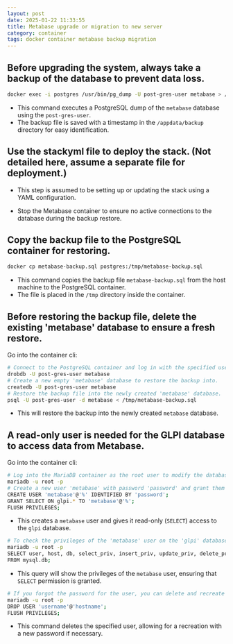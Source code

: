 ```yaml
---
layout: post
date: 2025-01-22 11:33:55
title: Metabase upgrade or migration to new server
category: container
tags: docker container metabase backup migration
---
```


## Before upgrading the system, always take a backup of the database to prevent data loss.

```bash
docker exec -i postgres /usr/bin/pg_dump -U post-gres-user metabase > /appdata/backup/metabase-postgres-backup-$(date +\%Y-\%m-\%d_\%H-\%M-\%S).sql
```
- This command executes a PostgreSQL dump of the `metabase` database using the `post-gres-user`.
- The backup file is saved with a timestamp in the `/appdata/backup` directory for easy identification.

## Use the stackyml file to deploy the stack. (Not detailed here, assume a separate file for deployment.)
- This step is assumed to be setting up or updating the stack using a YAML configuration.

- Stop the Metabase container to ensure no active connections to the database during the backup restore.


## Copy the backup file to the PostgreSQL container for restoring.

```bash
docker cp metabase-backup.sql postgres:/tmp/metabase-backup.sql
```
- This command copies the backup file `metabase-backup.sql` from the host machine to the PostgreSQL container.
- The file is placed in the `/tmp` directory inside the container.

## Before restoring the backup file, delete the existing 'metabase' database to ensure a fresh restore.
Go into the container cli:

```bash
# Connect to the PostgreSQL container and log in with the specified user to interact with the database.
drobdb -U post-gres-user metabase
# Create a new empty 'metabase' database to restore the backup into.
createdb -U post-gres-user metabase
# Restore the backup file into the newly created 'metabase' database.
psql -U post-gres-user -d metabase < /tmp/metabase-backup.sql
```

- This will restore the backup into the newly created `metabase` database.

## A read-only user is needed for the GLPI database to access data from Metabase.
Go into the container cli:

```bash
# Log into the MariaDB container as the root user to modify the database user and permissions.
mariadb -u root -p
# Create a new user 'metabase' with password 'password' and grant them SELECT privileges on the 'glpi' database.
CREATE USER 'metabase'@'%' IDENTIFIED BY 'password';
GRANT SELECT ON glpi.* TO 'metabase'@'%';
FLUSH PRIVILEGES;
```
- This creates a `metabase` user and gives it read-only (`SELECT`) access to the `glpi` database.

```bash
# To check the privileges of the 'metabase' user on the 'glpi' database, run the following command:
mariadb -u root -p
SELECT user, host, db, select_priv, insert_priv, update_priv, delete_priv, create_priv, drop_priv, grant_priv
FROM mysql.db;
```

- This query will show the privileges of the `metabase` user, ensuring that `SELECT` permission is granted.

```bash
# If you forgot the password for the user, you can delete and recreate the user with the following commands.
mariadb -u root -p
DROP USER 'username'@'hostname';
FLUSH PRIVILEGES;
```

- This command deletes the specified user, allowing for a recreation with a new password if necessary.
